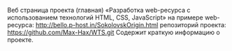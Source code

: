 Веб страница проекта (главная)
«Разработка web-ресурса с использованием технологий HTML, CSS, JavaScript»
на примере web-ресурса: http://bello.p-host.in/SokolovskOrigin.html
репозиторий проекта: https://github.com/Max-Hax/WTS.git
Содержит краткую информацию о проекте.
